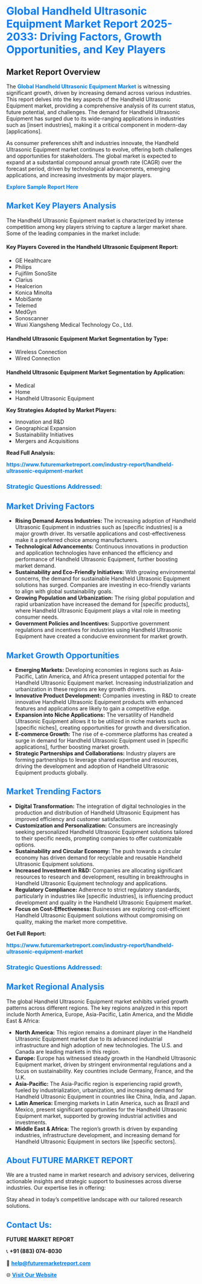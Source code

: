 <h1 style="color: #007BFF;">Global Handheld Ultrasonic Equipment Market Report 2025-2033: Driving Factors, Growth Opportunities, and Key Players</h1>

<section id="overview">
<h2>Market Report Overview</h2>
<p>The <a href="https://www.futuremarketreport.com/industry-report/handheld-ultrasonic-equipment-market" style="color: #007BFF; text-decoration: none;"><strong>Global Handheld Ultrasonic Equipment Market</strong></a> is witnessing significant growth, driven by increasing demand across various industries. This report delves into the key aspects of the Handheld Ultrasonic Equipment market, providing a comprehensive analysis of its current status, future potential, and challenges. The demand for Handheld Ultrasonic Equipment has surged due to its wide-ranging applications in industries such as [insert industries], making it a critical component in modern-day [applications].</p>
<p>As consumer preferences shift and industries innovate, the Handheld Ultrasonic Equipment market continues to evolve, offering both challenges and opportunities for stakeholders. The global market is expected to expand at a substantial compound annual growth rate (CAGR) over the forecast period, driven by technological advancements, emerging applications, and increasing investments by major players.</p>
</section>

<section id="overview">
<p><a href="https://www.futuremarketreport.com/request-sample/reportId=127087" style="color: #007BFF; text-decoration: none;"><strong>Explore Sample Report Here</strong></a></p>
</section>

<section id="key-players">
<h2 style="color: #007BFF;">Market Key Players Analysis</h2>
<p>The Handheld Ultrasonic Equipment market is characterized by intense competition among key players striving to capture a larger market share. Some of the leading companies in the market include:</p>
<h4>Key Players Covered in the Handheld Ultrasonic Equipment Report:</h4>
<ul><li>GE Healthcare</li><li>Philips</li><li>Fujifilm SonoSite</li><li>Clarius</li><li>Healcerion</li><li>Konica Minolta</li><li>MobiSante</li><li>Telemed</li><li>MedGyn</li><li>Sonoscanner</li><li>Wuxi Xiangsheng Medical Technology Co., Ltd.</li></ul>
<h4>Handheld Ultrasonic Equipment Market Segmentation by Type:</h4>
<ul><li>Wireless Connection</li><li>Wired Connection</li></ul>

<h4>Handheld Ultrasonic Equipment Market Segmentation by Application:</h4>
<ul><li>Medical</li><li>Home</li><li>Handheld Ultrasonic Equipment</li></ul>
<p><strong>Key Strategies Adopted by Market Players:</strong></p>
<ul>
<li>Innovation and R&D</li>
<li>Geographical Expansion</li>
<li>Sustainability Initiatives</li>
<li>Mergers and Acquisitions</li>
</ul>
</section>

<section>
<p><strong>Read Full Analysis: </strong></p><a href="https://www.futuremarketreport.com/industry-report/handheld-ultrasonic-equipment-market" style="color: #007BFF; text-decoration: none;"><strong>https://www.futuremarketreport.com/industry-report/handheld-ultrasonic-equipment-market</strong></a>
<h3 style="color: #007BFF;">Strategic Questions Addressed:</h3>
</section>

<section id="driving-factors">
<h2 style="color: #007BFF;">Market Driving Factors</h2>
<ul>
<li><strong>Rising Demand Across Industries:</strong> The increasing adoption of Handheld Ultrasonic Equipment in industries such as [specific industries] is a major growth driver. Its versatile applications and cost-effectiveness make it a preferred choice among manufacturers.</li>
<li><strong>Technological Advancements:</strong> Continuous innovations in production and application technologies have enhanced the efficiency and performance of Handheld Ultrasonic Equipment, further boosting market demand.</li>
<li><strong>Sustainability and Eco-Friendly Initiatives:</strong> With growing environmental concerns, the demand for sustainable Handheld Ultrasonic Equipment solutions has surged. Companies are investing in eco-friendly variants to align with global sustainability goals.</li>
<li><strong>Growing Population and Urbanization:</strong> The rising global population and rapid urbanization have increased the demand for [specific products], where Handheld Ultrasonic Equipment plays a vital role in meeting consumer needs.</li>
<li><strong>Government Policies and Incentives:</strong> Supportive government regulations and incentives for industries using Handheld Ultrasonic Equipment have created a conducive environment for market growth.</li>
</ul>
</section>

<section id="growth-opportunities">
<h2 style="color: #007BFF;">Market Growth Opportunities</h2>
<ul>
<li><strong>Emerging Markets:</strong> Developing economies in regions such as Asia-Pacific, Latin America, and Africa present untapped potential for the Handheld Ultrasonic Equipment market. Increasing industrialization and urbanization in these regions are key growth drivers.</li>
<li><strong>Innovative Product Development:</strong> Companies investing in R&D to create innovative Handheld Ultrasonic Equipment products with enhanced features and applications are likely to gain a competitive edge.</li>
<li><strong>Expansion into Niche Applications:</strong> The versatility of Handheld Ultrasonic Equipment allows it to be utilized in niche markets such as [specific niches], creating opportunities for growth and diversification.</li>
<li><strong>E-commerce Growth:</strong> The rise of e-commerce platforms has created a surge in demand for Handheld Ultrasonic Equipment used in [specific applications], further boosting market growth.</li>
<li><strong>Strategic Partnerships and Collaborations:</strong> Industry players are forming partnerships to leverage shared expertise and resources, driving the development and adoption of Handheld Ultrasonic Equipment products globally.</li>
</ul>
</section>

<section id="trending-factors">
<h2 style="color: #007BFF;">Market Trending Factors</h2>
<ul>
<li><strong>Digital Transformation:</strong> The integration of digital technologies in the production and distribution of Handheld Ultrasonic Equipment has improved efficiency and customer satisfaction.</li>
<li><strong>Customization and Personalization:</strong> Consumers are increasingly seeking personalized Handheld Ultrasonic Equipment solutions tailored to their specific needs, prompting companies to offer customizable options.</li>
<li><strong>Sustainability and Circular Economy:</strong> The push towards a circular economy has driven demand for recyclable and reusable Handheld Ultrasonic Equipment solutions.</li>
<li><strong>Increased Investment in R&D:</strong> Companies are allocating significant resources to research and development, resulting in breakthroughs in Handheld Ultrasonic Equipment technology and applications.</li>
<li><strong>Regulatory Compliance:</strong> Adherence to strict regulatory standards, particularly in industries like [specific industries], is influencing product development and quality in the Handheld Ultrasonic Equipment market.</li>
<li><strong>Focus on Cost-Effectiveness:</strong> Businesses are exploring cost-efficient Handheld Ultrasonic Equipment solutions without compromising on quality, making the market more competitive.</li>
</ul>
</section>

<section>
<p><strong>Get Full Report: </strong></p><a href="https://www.futuremarketreport.com/industry-report/handheld-ultrasonic-equipment-market" style="color: #007BFF; text-decoration: none;"><strong>https://www.futuremarketreport.com/industry-report/handheld-ultrasonic-equipment-market</strong></a>
<h3 style="color: #007BFF;">Strategic Questions Addressed:</h3>
</section>


<section id="regional-analysis">
<h2 style="color: #007BFF;">Market Regional Analysis</h2>
<p>The global Handheld Ultrasonic Equipment market exhibits varied growth patterns across different regions. The key regions analyzed in this report include North America, Europe, Asia-Pacific, Latin America, and the Middle East & Africa:</p>
<ul>
<li><strong>North America:</strong> This region remains a dominant player in the Handheld Ultrasonic Equipment market due to its advanced industrial infrastructure and high adoption of new technologies. The U.S. and Canada are leading markets in this region.</li>
<li><strong>Europe:</strong> Europe has witnessed steady growth in the Handheld Ultrasonic Equipment market, driven by stringent environmental regulations and a focus on sustainability. Key countries include Germany, France, and the U.K.</li>
<li><strong>Asia-Pacific:</strong> The Asia-Pacific region is experiencing rapid growth, fueled by industrialization, urbanization, and increasing demand for Handheld Ultrasonic Equipment in countries like China, India, and Japan.</li>
<li><strong>Latin America:</strong> Emerging markets in Latin America, such as Brazil and Mexico, present significant opportunities for the Handheld Ultrasonic Equipment market, supported by growing industrial activities and investments.</li>
<li><strong>Middle East & Africa:</strong> The region’s growth is driven by expanding industries, infrastructure development, and increasing demand for Handheld Ultrasonic Equipment in sectors like [specific sectors].</li>
</ul>
</section>

<footer>
<h2 style="color: #007BFF;">About FUTURE MARKET REPORT</h2>
<p>We are a trusted name in market research and advisory services, delivering actionable insights and strategic support to businesses across diverse industries. Our expertise lies in offering:</p>

<p>Stay ahead in today’s competitive landscape with our tailored research solutions.</p>

<h2 style="color: #007BFF;">Contact Us:</h2>
<p><strong>FUTURE MARKET REPORT</strong></p>
<p>📞 <strong>+91 (883) 074-8030</strong></p>
<p>📧 <strong><a href="mailto:help@futuremarketreport.com" style="color: #007BFF;">help@futuremarketreport.com</a></strong></p>
<p>🌐 <strong><a href="https://www.futuremarketreport.com/" style="color: #007BFF;">Visit Our Website</a></strong></p>
</footer>